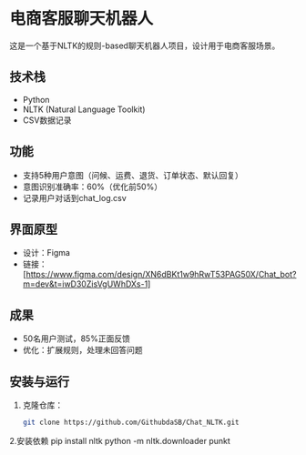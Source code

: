 # 电商客服聊天机器人
这是一个基于NLTK的规则-based聊天机器人项目，设计用于电商客服场景。

## 技术栈
- Python
- NLTK (Natural Language Toolkit)
- CSV数据记录

## 功能
- 支持5种用户意图（问候、运费、退货、订单状态、默认回复）
- 意图识别准确率：60%（优化前50%）
- 记录用户对话到chat_log.csv

## 界面原型
- 设计：Figma
- 链接：[https://www.figma.com/design/XN6dBKt1w9hRwT53PAG50X/Chat_bot?m=dev&t=iwD30ZisVgUWhDXs-1]

## 成果
- 50名用户测试，85%正面反馈
- 优化：扩展规则，处理未回答问题

## 安装与运行
1. 克隆仓库：
   ```bash
   git clone https://github.com/GithubdaSB/Chat_NLTK.git
2.安装依赖
  pip install nltk
  python -m nltk.downloader punkt
